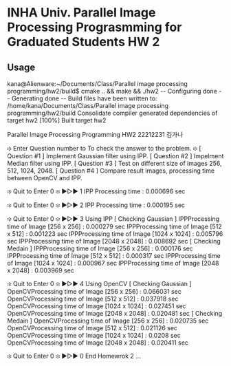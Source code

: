 # INHA Univ. Parallel Image Processing Prograsmming for Graduated Students HW 2

## Usage

kana@Alienware:~/Documents/Class/Parallel image processing programming/hw2/build$ cmake .. && make && ./hw2
-- Configuring done
-- Generating done
-- Build files have been written to: /home/kana/Documents/Class/Parallel image processing programming/hw2/build
Consolidate compiler generated dependencies of target hw2
[100%] Built target hw2

Parallel Image Processing Programming HW2
22212231 김가나

፨ Enter Question number to To check the answer to the problem. ፨
[ Question #1 ]
Implement Gaussian filter using IPP.
[ Question #2 ]
Impelment Median filter using IPP.
[ Question #3 ]
Test on different size of images 256, 512, 1024, 2048.
[ Question #4 ]
Compare result images, processing time between OpenCV and IPP.

፨ Quit to Enter 0 ፨
▶▷▶ 1
IPP Processing time : 0.000696 sec

፨ Quit to Enter 0 ፨
▶▷▶ 2
IPP Processing time : 0.000195 sec

፨ Quit to Enter 0 ፨
▶▷▶ 3
Using IPP
[ Checking Gaussian ]
IPPProcessing time of Image [256 x 256] : 0.000279 sec
IPPProcessing time of Image [512 x 512] : 0.001223 sec
IPPProcessing time of Image [1024 x 1024] : 0.005796 sec
IPPProcessing time of Image [2048 x 2048] : 0.008692 sec
[ Checking Medain ]
IPPProcessing time of Image [256 x 256] : 0.000176 sec
IPPProcessing time of Image [512 x 512] : 0.000317 sec
IPPProcessing time of Image [1024 x 1024] : 0.000967 sec
IPPProcessing time of Image [2048 x 2048] : 0.003969 sec

፨ Quit to Enter 0 ፨
▶▷▶ 4
Using OpenCV
[ Checking Gaussian ]
OpenCVProcessing time of Image [256 x 256] : 0.066031 sec
OpenCVProcessing time of Image [512 x 512] : 0.037918 sec
OpenCVProcessing time of Image [1024 x 1024] : 0.027451 sec
OpenCVProcessing time of Image [2048 x 2048] : 0.020481 sec
[ Checking Medain ]
OpenCVProcessing time of Image [256 x 256] : 0.020735 sec
OpenCVProcessing time of Image [512 x 512] : 0.021126 sec
OpenCVProcessing time of Image [1024 x 1024] : 0.0208 sec
OpenCVProcessing time of Image [2048 x 2048] : 0.020411 sec

፨ Quit to Enter 0 ፨
▶▷▶ 0
End Homewrok 2 ...
